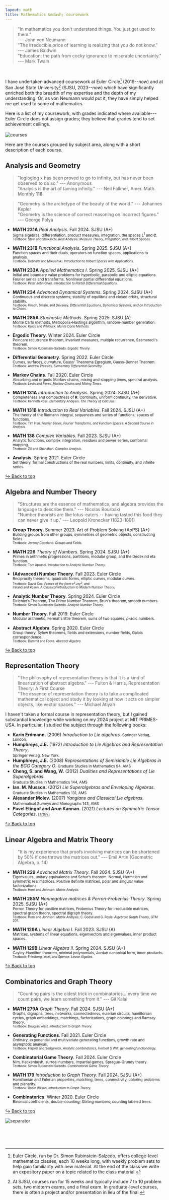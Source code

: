 ```yaml
---
layout: math
title: Mathematics &mdash; coursework
---
```

> "In mathematics you don't understand things. You just get used to them." <br> --- John von Neumann <br>
> "The irreducible price of learning is realizing that you do not know." <br> --- James Baldwin <br>
> "Education: the path from cocky ignorance to miserable uncertainty." <br> --- Mark Twain

<br> 

I have undertaken advanced coursework at Euler Circle[^1] (2019--_now_) and at San José State University[^2] (SJSU, 2023--_now_) which have significantly enriched both the breadth of my expertise and the depth of my understanding. Or, as von Neumann would put it, they have simply helped me get used to some of mathematics. 
<br> 

[^1]: Euler Circle, run by Dr. Simon Rubinstein-Salzedo, offers college-level mathematics classes, each 10 weeks long, with weekly problem sets to help gain familiarity with new material. At the end of the class we write an expository paper on a topic related to the class material. 
[^2]: At SJSU, courses run for 15 weeks and typically include 7 to 10 problem sets, two midterm exams, and a final exam. In graduate-level courses, there is often a project and/or presentation in lieu of the final. 

Here is a list of my coursework, with grades indicated where available---Euler Circle does not assign grades; they believe that grades tend to set achievement ceilings. 
<br> <br>
![courses](images/courses-25sp.png)
<br>

Here are the courses grouped by subject area, along with a short description of each course. 
<!--<br><small>You can scroll down for the same list, but grouped by institution instead. [ <b><a href="https://shihankanungo.github.io/courses#coursework-grouped-by-institution">Link</a></b> ]. </small>-->

## Analysis and Geometry 

> "logloglog x has been proved to go to infinity, but has never been observed to do so." --- Anonymous <br>
> "Analysis is the art of taming infinity." --- Neil Falkner, Amer. Math. Monthly **116** 

> "Geometry is the archetype of the beauty of the world." --- Johannes Kepler <br>
> "Geometry is the science of correct reasoning on incorrect figures." <br> --- George Polya <br>

- **MATH 231A** *Real Analysis*. Fall 2024. SJSU (A+) <br>
  <small>Sigma algebras, differentiation, product measures, integration, the spaces  *L*<sup>1</sup> and **C**.</small> <br>
  <small><small>Textbook: Stein and Shakarchi. <i>Real Analysis: Measure Theory, Integration, and Hilbert Spaces</i>.</small></small>

- **MATH 231B** *Functional Analysis*. Spring 2025. SJSU (A+)<br>
  <small>Function spaces and their duals, operators on function spaces, applications to analysis.</small> <br>
  <small><small>Textbook: Debnath and Mikusiński. <i>Introduction to Hilbert Spaces with Applications</i>.</small></small>

- **MATH 233A** *Applied Mathematics I*. Spring 2025. SJSU (A+)<br>
  <small>Initial and boundary value problems for hyperbolic, parabolic and elliptic equations. Fourier series and transforms. Nonlinear partial differential equations.</small> <br>
  <small><small>Textbook: Peter John Olver. <i>Introduction to Partial Differential Equations.</i></small></small>

- **MATH 234** *Advanced Dynamical Systems*. Spring 2024. SJSU (A+)<br>
  <small>Continuous and discrete systems; stability of equilibria and closed orbits, structural stability.</small> <br>
  <small><small>Textbook: Hirsch, Smale, and Devaney. <i>Differential Equations, Dynamical Systems, and an Introduction to Chaos.</i></small></small>

- **MATH 285A** *Stochastic Methods*. Spring 2025. SJSU (A)<br>
  <small>Monte Carlo methods, Metropolis-Hastings algorithm, random-number generation.</small> <br>
  <small><small>Textbook: Kalos and Whitlock. <i>Monte Carlo Methods.</i></small></small>

- **Ergodic Theory**. Winter 2024. Euler Circle <br>
  <small>Poincare recurrence theorem, invariant measures, multiple recurrence, Szemeredi's theorem.</small> <br>
  <small><small>Textbook: Simon Rubinstein-Salzedo. <i>Ergodic Theory.</i></small></small>

- **Differential Geometry**. Spring 2022. Euler Circle <br>
  <small>Curves, surfaces, curvature, Gauss' Theorema Egregium, Gauss-Bonnet Theorem.</small> <br>
  <small><small>Textbook: Andrew Pressley. <i>Elementary Differential Geometry.</i></small></small>

- **Markov Chains**. Fall 2020. Euler Circle <br>
  <small>Absorbing and ergodic Markov chains, mixing and stopping times, spectral analysis.</small> <br>
  <small><small>Textbook: Levin and Peres. <i>Markov Chains and Mixing Times.</i></small></small>

- **MATH 131A** *Introduction to Analysis*. Spring 2024. SJSU (A+)<br>
  <small>Completeness and compactness of **R**. Continuity, uniform continuity, the derivative.</small> <br>
  <small><small>Textbook: Kenneth Ross. <i>Elementary Analysis: The Theory of Calculus</i>.</small></small>

- **MATH 131B** *Introduction to Real Variables*. Fall 2024. SJSU (A+)<br>
  <small>The theory of the Riemann integral, sequences and series of functions, spaces of functions.</small> <br>
  <small><small>Textbook: Tim Hsu. <i>Fourier Series, Fourier Transforms, and Function Spaces: A Second Course in Analysis</i>.</small></small>

- **MATH 138** *Complex Variables*. Fall 2023. SJSU (A+)<br>
  <small>Analytic functions, complex integration, residues and power series, conformal mapping.</small> <br>
  <small><small>Textbook: Zill and Shanahan. <i>Complex Analysis</i>.</small></small>

- **Analysis**. Spring 2021. Euler Circle  <br>
  <small>Set theory, formal constructions of the real numbers, limits, continuity, and infinite series.</small> <br>

<a href="https://shihankanungo.github.io/courses">↪️ Back to top</a>

## Algebra and Number Theory

> "Structures are the essence of mathematics, and algebra provides the language to describe them." --- Nicolas Bourbaki <br>
> "Number theorists are like lotus-eaters -- having tasted this food they can never give it up." --- Leopold Kronecker (1823-1891)

- **Group Theory**. Summer 2023. Art of Problem Solving (AoPS) (A+)<br>
  <small>Building groups from other groups, symmetries of geometric objects, constructing fields.</small> <br>
  <small><small>Textbook: Jeremy Copeland. <i>Groups and Fields.</i></small></small>

- **MATH 226** *Theory of Numbers*. Spring 2024. SJSU (A+)<br>
  <small>Primes in arithmetic progressions, partitions, modular group, and the Dedekind eta function.</small> <br>
  <small><small>Textbook: Tom Apostol. <i>Introduction to Analytic Number Theory.</i></small></small>

- **(Advanced) Number Theory**. Fall 2023. Euler Circle <br>
  <small>Reciprocity theorems, quadratic forms, elliptic curves, modular curves.</small> <br>
  <small><small>Textbook: David Cox. <i>Primes of the form x<sup>2</sup>+ny<sup>2</sup></i>, and <br>
  Ireland and Rosen. <i>A Classical Introduction to Modern Number Theory;</i> </small></small>
  
- **Analytic Number Theory**. Spring 2024. Euler Circle <br>
  <small>Dirichlet’s Theorem, The Prime Number Theorem, Brun's theorem, smooth numbers.</small> <br>
  <small><small>Textbook: Simon Rubinstein-Salzedo. <i>Analytic Number Theory.</i></small></small>

- **Number Theory**. Fall 2019. Euler Circle <br>
  <small>Modular arithmetic, Fermat's little theorem, sums of two squares, *p*-adic numbers.</small>

- **Abstract Algebra**. Spring 2020. Euler Circle <br>
  <small>Group theory, Sylow theorems, fields and extensions, number fields, Galois correspondence.</small> <br>
  <small><small>Textbook: Dummit and Foote. <i>Abstract Algebra.</i></small></small>

<a href="https://shihankanungo.github.io/courses">↪️ Back to top</a>

[//]: # (- **MATH 128B** *Abstract Algebra II*. Spring 2025. SJSU <br>)
[//]: # (  <small>Emphasis on rings, integral domains, fields, field extensions, Galois theory.</small>)

## Representation Theory

> "The philosophy of representation theory is that it is a kind of linearization of abstract algebra." --- Fulton & Harris, Representation Theory: A First Course <br>
> "The essence of representation theory is to take a complicated mathematical object and study it by looking at how it acts on simpler objects, like vector spaces." --- Michael Atiyah

I haven't taken a formal course in representation theory, but I gained substantial knowledge while working on my 2024 project at MIT PRIMES-USA. In particular, I studied the subject through the following books:

- **Karin Erdmann.** (2006) *Introduction to Lie algebras*. <small>Springer Verlag, London.</small>
- **Humphreys, J.E.** (1972) *Introduction to Lie Algebras and Representation Theory*. <br><small>Springer Verlag, New York.</small>
- **Humphreys, J.E.** (2008) *Representations of Semisimple Lie Algebras in the BGG Category O*. <small>Graduate Studies in Mathematics 94, AMS</small>
- **Cheng, S. and Wang, W.** (2012) *Dualities and Representations of Lie Superalgebras*. <br><small>Graduate Studies in Mathematics 144, AMS</small>
- **Ian. M. Musson.** (2012) *Lie Superalgebras and Enveloping Algebras*. <br><small>Graduate Studies in Mathematics 131, AMS</small>
- **Alexander Molev.** (2007) *Yangians and Classical Lie algebras*. <br><small>Mathematical Surveys and Monographs 143, AMS</small>
- **Pavel Etingof and Arun Kannan.** (2021) *Lectures on Symmetric Tensor Categories*. <small>\[[arXiv](https://arxiv.org/pdf/2406.10201)\]</small>

<a href="https://shihankanungo.github.io/courses">↪️ Back to top</a>

## Linear Algebra and Matrix Theory

> "It is my experience that proofs involving matrices can be shortened by 50% if one throws the matrices out." --- Emil Artin (Geometric Algebra, p. 14)

- **MATH 229** *Advanced Matrix Theory*. Fall 2024. SJSU (A+)<br>
  <small>Eigenvalues, unitary equivalence and Schur’s theorem. Normal, Hermitian and symmetric real matrices. Positive definite matrices, polar and singular value factorizations</small> <br>
  <small><small>Textbook: Horn and Johnson. <i>Matrix Analysis</i></small></small>

- **MATH 285M** *Nonnegative matrices & Perron-Frobenius Theory*. Spring 2025. SJSU (A+)<br>
  <small>Perron Theory for positive matrices, Frobenius Theory for irreducible matrices, spectral graph theory, spectral digraph theory.</small> <br>
  <small><small>Textbook: Horn and Johnson. <i>Matrix Analysis</i>; C. Godsil and G. Royle. <i>Algebraic Graph Theory</i>, GTM 207.</small></small>

- **MATH 129A** *Linear Algebra I*. Fall 2023. SJSU (A)<br>
  <small>Matrices, systems of linear equations, eigenvectors and eigenvalues, inner product spaces.</small> <br>
  
- **MATH 129B** *Linear Algebra II*. Spring 2024. SJSU (A+)<br>
  <small>Cayley-Hamilton theorem, minimal polynomials, Jordan canonical form, inner products.</small> <br>
  <small><small>Textbook: Friedberg, Insel, and Spence. <i>Linear Algebra.</i></small></small>

<a href="https://shihankanungo.github.io/courses">↪️ Back to top</a>

## Combinatorics and Graph Theory

> "Counting pairs is the oldest trick in combinatorics... every time we count pairs, we learn something from it." --- Gil Kalai

- **MATH 279A** *Graph Theory*. Fall 2024. SJSU (A+)<br>
  <small>Graphs, digraphs, trees, networks, connectedness, eulerian circuits, hamiltonian cycles, graph embeddings, matchings, factorizations, graph colorings and Ramsey theory.</small> <br>
  <small><small>Textbook: Douglas West. <i>Introduction to Graph Theory.</i></small></small>

- **Generating Functions**. Fall 2021. Euler Circle <br>
  <small>Ordinary, exponential and multivariate generating functions, growth rate and asymptotic analysis.</small> <br>
  <small><small>Textbook: Flajolet and Sedgewick. <i>Analytic combinatorics;</i> Herbert S Wilf. <i>generatingfunctionology.</i></small></small>

- **Combinatorial Game Theory**. Fall 2024. Euler Circle <br>
  <small>Nim, Hackenbush, surreal numbers, impartial games, Sprague-Grundy theory.</small> <br>
  <small><small>Textbook: Simon Rubinstein-Salzedo. <i>Combinatorial Game Theory.</i></small></small>

- **MATH 179** *Introduction to Graph Theory*. Fall 2024. SJSU (A+)<br>
  <small>Hamiltonian and Eulerian properties, matching, trees, connectivity, coloring problems and planarity.</small> <br>
  <small><small>Textbook: Robin Wilson. <i>Introduction to Graph Theory.</i></small></small>

- **Combinatorics**. Winter 2020. Euler Circle <br>
  <small>Binomial coefficients, double-counting; Stirling numbers; counting labeled trees.</small>

<a href="https://shihankanungo.github.io/courses">↪️ Back to top</a>


![separator](images/septhin.png)

<br><br><br>

